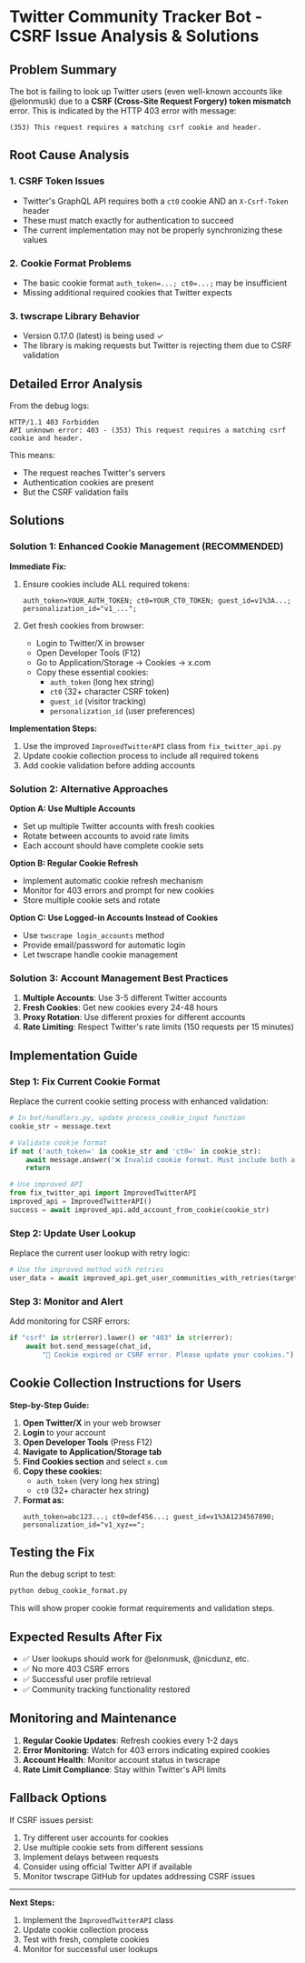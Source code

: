 # Twitter Community Tracker Bot - CSRF Issue Analysis & Solutions

## Problem Summary

The bot is failing to look up Twitter users (even well-known accounts like @elonmusk) due to a **CSRF (Cross-Site Request Forgery) token mismatch** error. This is indicated by the HTTP 403 error with message:

```
(353) This request requires a matching csrf cookie and header.
```

## Root Cause Analysis

### 1. **CSRF Token Issues**
- Twitter's GraphQL API requires both a `ct0` cookie AND an `X-Csrf-Token` header
- These must match exactly for authentication to succeed
- The current implementation may not be properly synchronizing these values

### 2. **Cookie Format Problems**
- The basic cookie format `auth_token=...; ct0=...;` may be insufficient
- Missing additional required cookies that Twitter expects

### 3. **twscrape Library Behavior**
- Version 0.17.0 (latest) is being used ✓
- The library is making requests but Twitter is rejecting them due to CSRF validation

## Detailed Error Analysis

From the debug logs:
```
HTTP/1.1 403 Forbidden
API unknown error: 403 - (353) This request requires a matching csrf cookie and header.
```

This means:
- The request reaches Twitter's servers
- Authentication cookies are present
- But the CSRF validation fails

## Solutions

### Solution 1: Enhanced Cookie Management (RECOMMENDED)

**Immediate Fix:**
1. Ensure cookies include ALL required tokens:
   ```
   auth_token=YOUR_AUTH_TOKEN; ct0=YOUR_CT0_TOKEN; guest_id=v1%3A...; personalization_id="v1_...";
   ```

2. Get fresh cookies from browser:
   - Login to Twitter/X in browser
   - Open Developer Tools (F12)
   - Go to Application/Storage → Cookies → x.com
   - Copy these essential cookies:
     - `auth_token` (long hex string)
     - `ct0` (32+ character CSRF token)
     - `guest_id` (visitor tracking)
     - `personalization_id` (user preferences)

**Implementation Steps:**

1. Use the improved `ImprovedTwitterAPI` class from `fix_twitter_api.py`
2. Update cookie collection process to include all required tokens
3. Add cookie validation before adding accounts

### Solution 2: Alternative Approaches

**Option A: Use Multiple Accounts**
- Set up multiple Twitter accounts with fresh cookies
- Rotate between accounts to avoid rate limits
- Each account should have complete cookie sets

**Option B: Regular Cookie Refresh**
- Implement automatic cookie refresh mechanism
- Monitor for 403 errors and prompt for new cookies
- Store multiple cookie sets and rotate

**Option C: Use Logged-in Accounts Instead of Cookies**
- Use `twscrape login_accounts` method
- Provide email/password for automatic login
- Let twscrape handle cookie management

### Solution 3: Account Management Best Practices

1. **Multiple Accounts**: Use 3-5 different Twitter accounts
2. **Fresh Cookies**: Get new cookies every 24-48 hours
3. **Proxy Rotation**: Use different proxies for different accounts
4. **Rate Limiting**: Respect Twitter's rate limits (150 requests per 15 minutes)

## Implementation Guide

### Step 1: Fix Current Cookie Format

Replace the current cookie setting process with enhanced validation:

```python
# In bot/handlers.py, update process_cookie_input function
cookie_str = message.text

# Validate cookie format
if not ('auth_token=' in cookie_str and 'ct0=' in cookie_str):
    await message.answer("❌ Invalid cookie format. Must include both auth_token and ct0.")
    return

# Use improved API
from fix_twitter_api import ImprovedTwitterAPI
improved_api = ImprovedTwitterAPI()
success = await improved_api.add_account_from_cookie(cookie_str)
```

### Step 2: Update User Lookup

Replace the current user lookup with retry logic:

```python
# Use the improved method with retries
user_data = await improved_api.get_user_communities_with_retries(target_handle)
```

### Step 3: Monitor and Alert

Add monitoring for CSRF errors:

```python
if "csrf" in str(error).lower() or "403" in str(error):
    await bot.send_message(chat_id, 
        "🔄 Cookie expired or CSRF error. Please update your cookies.")
```

## Cookie Collection Instructions for Users

**Step-by-Step Guide:**

1. **Open Twitter/X** in your web browser
2. **Login** to your account
3. **Open Developer Tools** (Press F12)
4. **Navigate to Application/Storage tab**
5. **Find Cookies section** and select `x.com`
6. **Copy these cookies:**
   - `auth_token` (very long hex string)
   - `ct0` (32+ character hex string)
7. **Format as:**
   ```
   auth_token=abc123...; ct0=def456...; guest_id=v1%3A1234567890; personalization_id="v1_xyz==";
   ```

## Testing the Fix

Run the debug script to test:
```bash
python debug_cookie_format.py
```

This will show proper cookie format requirements and validation steps.

## Expected Results After Fix

- ✅ User lookups should work for @elonmusk, @nicdunz, etc.
- ✅ No more 403 CSRF errors
- ✅ Successful user profile retrieval
- ✅ Community tracking functionality restored

## Monitoring and Maintenance

1. **Regular Cookie Updates**: Refresh cookies every 1-2 days
2. **Error Monitoring**: Watch for 403 errors indicating expired cookies
3. **Account Health**: Monitor account status in twscrape
4. **Rate Limit Compliance**: Stay within Twitter's API limits

## Fallback Options

If CSRF issues persist:
1. Try different user accounts for cookies
2. Use multiple cookie sets from different sessions
3. Implement delays between requests
4. Consider using official Twitter API if available
5. Monitor twscrape GitHub for updates addressing CSRF issues

---

**Next Steps:**
1. Implement the `ImprovedTwitterAPI` class
2. Update cookie collection process
3. Test with fresh, complete cookies
4. Monitor for successful user lookups 